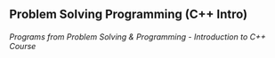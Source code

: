 ## Problem Solving Programming (C++ Intro)
###### Programs from Problem Solving & Programming - Introduction to C++ Course
